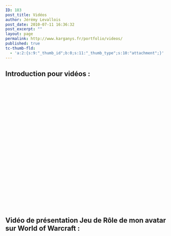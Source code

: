 ```yaml
---
ID: 183
post_title: Vidéos
author: Jérémy Levallois
post_date: 2010-07-11 16:36:32
post_excerpt: ""
layout: page
permalink: http://www.karganys.fr/portfolio/videos/
published: true
tc-thumb-fld:
  - 'a:2:{s:9:"_thumb_id";b:0;s:11:"_thumb_type";s:10:"attachment";}'
---
```

<h2>Introduction pour vidéos :</h2>
<object width="684" height="385"><param name="allowfullscreen" value="true" /><param name="allowscriptaccess" value="always" /><param name="movie" value="http://vimeo.com/moogaloop.swf?clip_id=1622626&amp;server=vimeo.com&amp;show_title=1&amp;show_byline=1&amp;show_portrait=0&amp;color=00ADEF&amp;fullscreen=1" /><embed src="http://vimeo.com/moogaloop.swf?clip_id=1622626&amp;server=vimeo.com&amp;show_title=1&amp;show_byline=1&amp;show_portrait=0&amp;color=00ADEF&amp;fullscreen=1" type="application/x-shockwave-flash" allowfullscreen="true" allowscriptaccess="always" width="684" height="385"></embed></object>

<h2>Vidéo de présentation Jeu de Rôle de mon avatar sur World of Warcraft :</h2>
<object width="480" height="385"><param name="movie" value="http://www.youtube.com/v/c_-SCI9O45M&amp;hl=fr_FR&amp;fs=1?color1=0x2b405b&amp;color2=0x6b8ab6"></param><param name="allowFullScreen" value="true"></param><param name="allowscriptaccess" value="always"></param><embed src="http://www.youtube.com/v/c_-SCI9O45M&amp;hl=fr_FR&amp;fs=1?color1=0x2b405b&amp;color2=0x6b8ab6" type="application/x-shockwave-flash" allowscriptaccess="always" allowfullscreen="true" width="480" height="385"></embed></object>